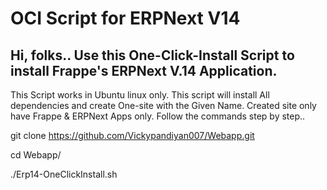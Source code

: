 # OCI Script for ERPNext V14

## Hi, folks.. Use this One-Click-Install Script to install Frappe's ERPNext V.14 Application.

This Script works in Ubuntu linux only. 
This script will install All dependencies and create One-site with the Given Name.
Created site only have Frappe & ERPNext Apps only.
Follow the commands step by step..

git clone https://github.com/Vickypandiyan007/Webapp.git

cd Webapp/

./Erp14-OneClickInstall.sh




